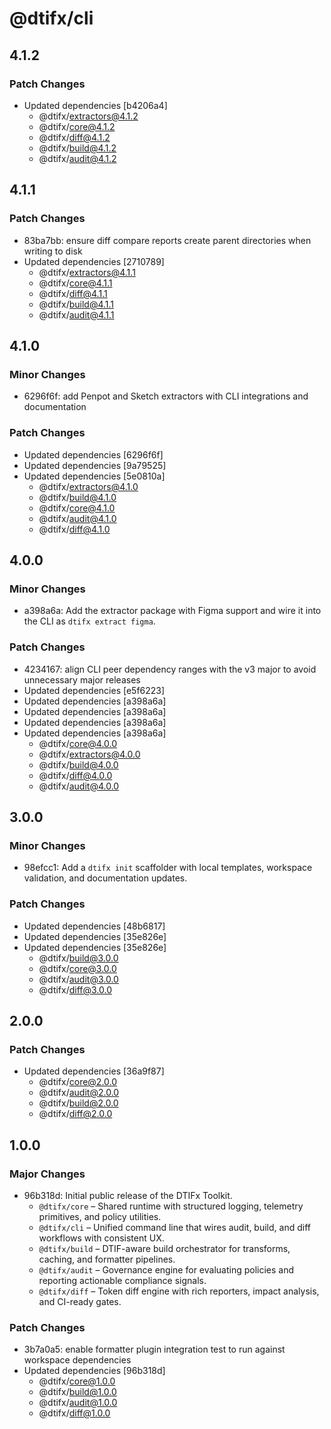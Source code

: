 # @dtifx/cli

## 4.1.2

### Patch Changes

- Updated dependencies [b4206a4]
  - @dtifx/extractors@4.1.2
  - @dtifx/core@4.1.2
  - @dtifx/diff@4.1.2
  - @dtifx/build@4.1.2
  - @dtifx/audit@4.1.2

## 4.1.1

### Patch Changes

- 83ba7bb: ensure diff compare reports create parent directories when writing to disk
- Updated dependencies [2710789]
  - @dtifx/extractors@4.1.1
  - @dtifx/core@4.1.1
  - @dtifx/diff@4.1.1
  - @dtifx/build@4.1.1
  - @dtifx/audit@4.1.1

## 4.1.0

### Minor Changes

- 6296f6f: add Penpot and Sketch extractors with CLI integrations and documentation

### Patch Changes

- Updated dependencies [6296f6f]
- Updated dependencies [9a79525]
- Updated dependencies [5e0810a]
  - @dtifx/extractors@4.1.0
  - @dtifx/build@4.1.0
  - @dtifx/core@4.1.0
  - @dtifx/audit@4.1.0
  - @dtifx/diff@4.1.0

## 4.0.0

### Minor Changes

- a398a6a: Add the extractor package with Figma support and wire it into the CLI as
  `dtifx extract figma`.

### Patch Changes

- 4234167: align CLI peer dependency ranges with the v3 major to avoid unnecessary major releases
- Updated dependencies [e5f6223]
- Updated dependencies [a398a6a]
- Updated dependencies [a398a6a]
- Updated dependencies [a398a6a]
- Updated dependencies [a398a6a]
  - @dtifx/core@4.0.0
  - @dtifx/extractors@4.0.0
  - @dtifx/build@4.0.0
  - @dtifx/diff@4.0.0
  - @dtifx/audit@4.0.0

## 3.0.0

### Minor Changes

- 98efcc1: Add a `dtifx init` scaffolder with local templates, workspace validation, and
  documentation updates.

### Patch Changes

- Updated dependencies [48b6817]
- Updated dependencies [35e826e]
- Updated dependencies [35e826e]
  - @dtifx/build@3.0.0
  - @dtifx/core@3.0.0
  - @dtifx/audit@3.0.0
  - @dtifx/diff@3.0.0

## 2.0.0

### Patch Changes

- Updated dependencies [36a9f87]
  - @dtifx/core@2.0.0
  - @dtifx/audit@2.0.0
  - @dtifx/build@2.0.0
  - @dtifx/diff@2.0.0

<!-- markdownlint-disable MD024 -->

## 1.0.0

### Major Changes

- 96b318d: Initial public release of the DTIFx Toolkit.
  - `@dtifx/core` – Shared runtime with structured logging, telemetry primitives, and policy
    utilities.
  - `@dtifx/cli` – Unified command line that wires audit, build, and diff workflows with consistent
    UX.
  - `@dtifx/build` – DTIF-aware build orchestrator for transforms, caching, and formatter pipelines.
  - `@dtifx/audit` – Governance engine for evaluating policies and reporting actionable compliance
    signals.
  - `@dtifx/diff` – Token diff engine with rich reporters, impact analysis, and CI-ready gates.

### Patch Changes

- 3b7a0a5: enable formatter plugin integration test to run against workspace dependencies
- Updated dependencies [96b318d]
  - @dtifx/core@1.0.0
  - @dtifx/build@1.0.0
  - @dtifx/audit@1.0.0
  - @dtifx/diff@1.0.0
